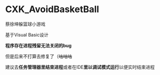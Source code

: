 # CXK_AvoidBasketBall
蔡徐坤躲篮球小游戏


基于Visual Basic设计

**程序存在进程残留无法关闭的bug**

但是后来不打算去修复了（~~咕咕咕~~

建议去**任务管理器里结束进程**或者在IDE**里以调试模式运行**以便实时结束进程
